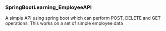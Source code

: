 ### SpringBootLearning_EmployeeAPI

A simple API using spring boot which can perform POST, DELETE and GET operations. This works on a set of simple employee data 
